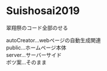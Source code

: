 # Suishosai2019
翠翔祭のコード全部のせる

autoCreator...webページの自動生成関連<br>
public...ホームページ本体<br>
server...サーバーサイド<br>
ボツ案...そのまま
